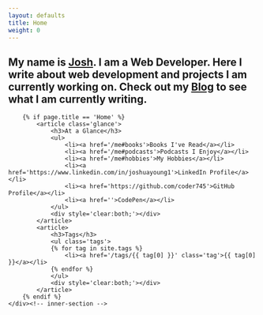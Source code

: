 ```yaml
---
layout: defaults
title: Home
weight: 0
---
```

<section class='home'>
    <div class='inner-section'>
        <article>
            <h2>My name is <span><a href='/me'>Josh</a></span>. I am a Web Developer. Here I write about web development and projects I am currently working on.
            Check out my <a href='/thoughts'>Blog</a> to see what I am currently writing.</h2>
        </article>

        {% if page.title == 'Home' %}
            <article class='glance'>
                <h3>At a Glance</h3>
                <ul>
                    <li><a href='/me#books'>Books I've Read</a></li>
                    <li><a href='/me#podcasts'>Podcasts I Enjoy</a></li>
                    <li><a href='/me#hobbies'>My Hobbies</a></li>
                    <li><a href='https://www.linkedin.com/in/joshuayoung1'>LinkedIn Profile</a></li>
                    <li><a href='https://github.com/coder745'>GitHub Profile</a></li>
                    <li><a href=''>CodePen</a></li>
                </ul>
                <div style='clear:both;'></div>
            </article>
            <article>
                <h3>Tags</h3>
                <ul class='tags'>
                {% for tag in site.tags %}
                    <li><a href='/tags/{{ tag[0] }}' class='tag'>{{ tag[0] }}</a></li>
                {% endfor %}
                </ul>
                <div style='clear:both;'></div>
            </article>
        {% endif %}
    </div><!-- inner-section -->
</section>